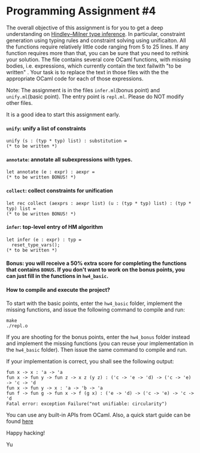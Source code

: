 # Programming Assignment #4


The overall objective of this assignment is for you to get a deep understanding on [Hindley–Milner type inference](https://en.wikipedia.org/wiki/Hindley%E2%80%93Milner_type_system). In particular, constraint generation using typing rules and constraint solving using unificaiton. All the functions require relatively little code ranging from 5 to 25 lines. If any function requires more than that, you can be sure that you need to rethink your solution. The file contains several core OCaml functions, with missing bodies, i.e. expressions, which currently contain the text failwith "to be written" . Your task is to replace the text in those files with the the appropriate OCaml code for each of those expressions.

Note: The assignment is in the files `infer.ml`(bonus point) and `unify.ml`(basic point). The entry point is `repl.ml`. Please do NOT modify other files.

It is a good idea to start this assignment early.


#### `unify`: unify a list of constraints 
```
unify (s : (typ * typ) list) : substitution =
(* to be written *)
```


#### `annotate`: annotate all subexpressions with types.
```
let annotate (e : expr) : aexpr =
(* to be written BONUS! *)
```

#### `collect`: collect constraints for unification
```
let rec collect (aexprs : aexpr list) (u : (typ * typ) list) : (typ * typ) list =
(* to be written BONUS! *)
```

#### `infer`: top-level entry of HM algorithm
```
let infer (e : expr) : typ =
  reset_type_vars();
(* to be written *)
```

#### Bonus: you will receive a 50% extra score for completing the functions that contains `BONUS`. If you don't want to work on the bonus points, you can just fill in the functions in `hw4_basic`.

#### How to compile and execute the project?

To start with the basic points, enter the `hw4_basic` folder, implement the missing functions, and issue the following command to compile and run:

```
make
./repl.o
```

If you are shooting for the bonus points, enter the `hw4_bonus` folder instead and implement the missing functions (you can reuse your implementation in the `hw4_basic` folder). Then issue the same command to compile and run. 

If your implementation is correct, you shall see the following output:

```
fun x -> x : 'a -> 'a
fun x -> fun y -> fun z -> x z (y z) : ('c -> 'e -> 'd) -> ('c -> 'e) -> 'c -> 'd
fun x -> fun y -> x : 'a -> 'b -> 'a
fun f -> fun g -> fun x -> f (g x) : ('e -> 'd) -> ('c -> 'e) -> 'c -> 'd
Fatal error: exception Failure("not unifiable: circularity")
```

You can use any built-in APIs from OCaml. Also, a quick start guide can be found [here](https://github.com/fredfeng/CS162/blob/master/sessions/CS162_Section_6.pdf)

Happy hacking!

Yu
